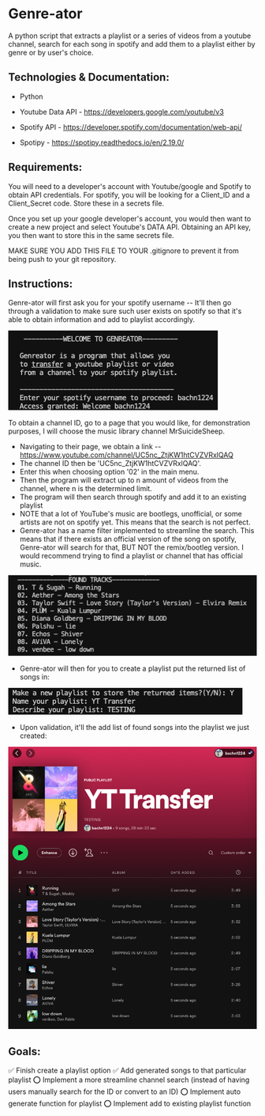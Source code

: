 # Genre-ator

A python script that extracts a playlist or a series of videos from a youtube channel, search for each song in spotify
and add them to a playlist either by genre or by user's choice.

## Technologies & Documentation:
* Python

* Youtube Data API - https://developers.google.com/youtube/v3

* Spotify API - https://developer.spotify.com/documentation/web-api/

* Spotipy - https://spotipy.readthedocs.io/en/2.19.0/

## Requirements:
You will need to a developer's account with Youtube/google and Spotify to obtain API credentials.
For spotify, you will be looking for a Client_ID and a Client_Secret code. Store these in a secrets file.

Once you set up your google developer's account, you would then want to create a new project and select Youtube's
DATA API. Obtaining an API key, you then want to store this in the same secrets file.

MAKE SURE YOU ADD THIS FILE TO YOUR .gitignore to prevent it from being push to your git repository.

## Instructions:

Genre-ator will first ask you for your spotify username -- It'll then go through a validation to make sure such user exists on spotify so that it's able to obtain information and add to playlist accordingly.

![](/screenshots/welcome2.png)

To obtain a channel ID, go to a page that you would like, for demonstration purposes, I will choose the music library channel MrSuicideSheep.

* Navigating to their page, we obtain a link -- https://www.youtube.com/channel/UC5nc_ZtjKW1htCVZVRxlQAQ
* The channel ID then be 'UC5nc_ZtjKW1htCVZVRxlQAQ'.
* Enter this when choosing option '02' in the main menu.
* Then the program will extract up to n amount of videos from the channel, where n is the determined limit.
* The program will then search through spotify and add it to an existing playlist
* NOTE that a lot of YouTube's music are bootlegs, unofficial, or some artists are not on spotify yet. This means that the search is not perfect.
* Genre-ator has a name filter implemented to streamline the search. This means that if there exists an official version of the song on spotify, Genre-ator will search for that, BUT NOT the remix/bootleg version. I would recommend trying to find a playlist or channel that has official music.

![](/screenshots/extraction_testing.png)

* Genre-ator will then for you to create a playlist put the returned list of songs in:

![](/screenshots/playlist.png)

* Upon validation, it'll the add list of found songs into the playlist we just created:

![](/screenshots/spfy_sc.png)

## Goals:
:white_check_mark: Finish create a playlist option 
:white_check_mark: Add generated songs to that particular playlist 
:o: Implement a more streamline channel search (instead of having users manually search for the ID or convert to an ID) 
:o: Implement auto generate function for playlist
:o: Implement add to existing playlist function

